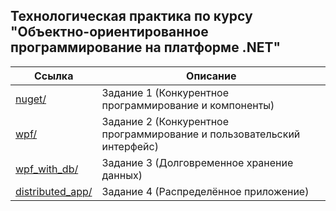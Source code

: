 ## Технологическая практика по курсу "Объектно-ориентированное программирование на платформе .NET"

| Ссылка | Описание |
| ------ | -------- |
[nuget/](https://github.com/pochernina/401_pochernina/tree/main/nuget) | Задание 1 (Конкурентное программирование и компоненты)
[wpf/](https://github.com/pochernina/401_pochernina/tree/main/wpf) | Задание 2 (Конкурентное программирование и пользовательский интерфейс)
[wpf_with_db/](https://github.com/pochernina/401_pochernina/tree/main/wpf_with_db) | Задание 3 (Долговременное хранение данных)
[distributed_app/](https://github.com/pochernina/401_pochernina/tree/main/distributed_app) | Задание 4 (Распределённое приложение)